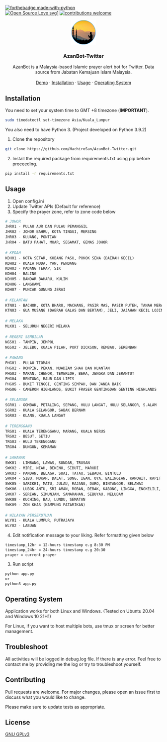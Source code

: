 <!-- PROJECT LOGO -->
[![forthebadge made-with-python](http://ForTheBadge.com/images/badges/made-with-python.svg)](https://www.python.org/)<br>
[![Open Source Love svg1](https://badges.frapsoft.com/os/v1/open-source.svg?v=103)](https://github.com/ellerbrock/open-source-badges/)
[![contributions welcome](https://img.shields.io/badge/contributions-welcome-brightgreen.svg?style=flat)](https://github.com/subahanii/COVID19-tracker/issues)
<br />
<p align="center">
    <a href="https://github.com/HachiroSan/AzanBot-Twitter">
    <img src="prayer/images/logo.png" alt="Logo" width="80" height="80">
  </a>
  <h3 align="center">AzanBot-Twitter</h3>

  <p align="center">
    AzanBot is a Malaysia-based Islamic prayer alert bot for Twitter. 
    Data source from Jabatan Kemajuan Islam Malaysia. 
    <br />
    <br />
    <a href="https://twitter.com/dailyprayerKTN">Demo</a>
    ·
    <a href="#Installation">Installation</a>
    ·
    <a href="#Usage">Usage</a>
    ·
    <a href="#Operating-System">Operating System</a>
  </p>
</p>

## Installation
You need to set your system time to GMT +8 timezone (**IMPORTANT**).
```bash
sudo timedatectl set-timezone Asia/Kuala_Lumpur
```
You also need to have Python 3. (Project developed on Python 3.9.2)

1. Clone the repository

```bash
git clone https://github.com/HachiroSan/AzanBot-Twitter.git
```

2. Install the required package from requirements.txt using pip before proceeding.

```bash
pip install -r requirements.txt
```

## Usage
1. Open config.ini 
2. Update Twitter APIs (Default for reference)
3. Specify the prayer zone, refer to zone code below
```python
# JOHOR
JHR01 - PULAU AUR DAN PULAU PEMANGGIL
JHR02 - JOHOR BAHRU, KOTA TINGGI, MERSING
JHR03 - KLUANG, PONTIAN
JHR04 - BATU PAHAT, MUAR, SEGAMAT, GEMAS JOHOR

# KEDAH
KDH01 - KOTA SETAR, KUBANG PASU, POKOK SENA (DAERAH KECIL)
KDH02 - KUALA MUDA, YAN, PENDANG
KDH03 - PADANG TERAP, SIK
KDH04 - BALING
KDH05 - BANDAR BAHARU, KULIM
KDH06 - LANGKAWI
KDH07 - PUNCAK GUNUNG JERAI

# KELANTAN
KTN01 - BACHOK, KOTA BHARU, MACHANG, PASIR MAS, PASIR PUTEH, TANAH MERAH, TUMPAT, KUALA KRAI, MUKIM CHIKU
KTN03 - GUA MUSANG (DAERAH GALAS DAN BERTAM), JELI, JAJAHAN KECIL LOJING

# MELAKA
MLK01 - SELURUH NEGERI MELAKA

# NEGERI SEMBILAN
NGS01 - TAMPIN, JEMPOL
NGS02 - JELEBU, KUALA PILAH, PORT DICKSON, REMBAU, SEREMBAN

# PAHANG
PHG01 - PULAU TIOMAN
PHG02 - ROMPIN, PEKAN, MUADZAM SHAH DAN KUANTAN
PHG03 - MARAN, CHENOR, TEMERLOH, BERA, JENGKA DAN JERANTUT
PHG04 - BENTONG, RAUB DAN LIPIS
PHG05 - BUKIT TINGGI, GENTING SEMPAH, DAN JANDA BAIK
PHG06 - CAMERON HIGHLANDS, BUKIT FRASER GENTINGDAN GENTING HIGHLANDS

# SELANGOR
SGR01 - GOMBAK, PETALING, SEPANG, HULU LANGAT, HULU SELANGOR, S.ALAM
SGR02 - KUALA SELANGOR, SABAK BERNAM
SGR03 - KLANG, KUALA LANGAT

# TERENGGANU
TRG01 - KUALA TERENGGANU, MARANG, KUALA NERUS
TRG02 - BESUT, SETIU
TRG03 - HULU TERENGGANU
TRG04 - DUNGUN, KEMAMAN

# SARAWAK
SWK01 - LIMBANG, LAWAS, SUNDAR, TRUSAN
SWK02 - MIRI, NIAH, BEKENU, SIBUTI, MARUDI
SWK03 - PANDAN, BELAGA, SUAI, TATAU, SEBAUH, BINTULU
SWK04 - SIBU, MUKAH, DALAT, SONG, IGAN, OYA, BALINGIAN, KANOWIT, KAPIT
SWK05 - SARIKEI, MATU, JULAU, RAJANG, DARO, BINTANGOR, BELAWAI
SWK06 - LUBOK ANTU, SRI AMAN, ROBAN, DEBAK, KABONG, LINGGA, ENGKELILI, BETONG, SPAOH, PUSA, SARATOK
SWK07 - SERIAN, SIMUNJAN, SAMARAHAN, SEBUYAU, MELUDAM
SWK08 - KUCHING, BAU, LUNDU, SEMATAN
SWK09 - ZON KHAS (KAMPUNG PATARIKAN)

# WILAYAH PERSEKUTUAN
WLY01 - KUALA LUMPUR, PUTRAJAYA
WLY02 - LABUAN
```

4. Edit notification message to your liking. Refer formatting given below
```
timestamp_12hr = 12-hours timestamp e.g 8:30 PM
timestamp_24hr = 24-hours timestamp e.g 20:30
prayer = current prayer
``` 
3. Run script
```
python app.py
or
python3 app.py
```
## Operating System
Application works for both Linux and Windows. (Tested on Ubuntu 20.04 and Windows 10 21H1)

For Linux, if you want to host multiple bots, use tmux or screen for better management. 

## Troubleshoot
All activities will be logged in debug.log file. If there is any error. Feel free to contact me by providing me the log or try to troubleshoot yourself.

## Contributing
Pull requests are welcome. For major changes, please open an issue first to discuss what you would like to change.

Please make sure to update tests as appropriate.

## License
[GNU GPLv3](https://choosealicense.com/licenses/gpl-3.0/)
